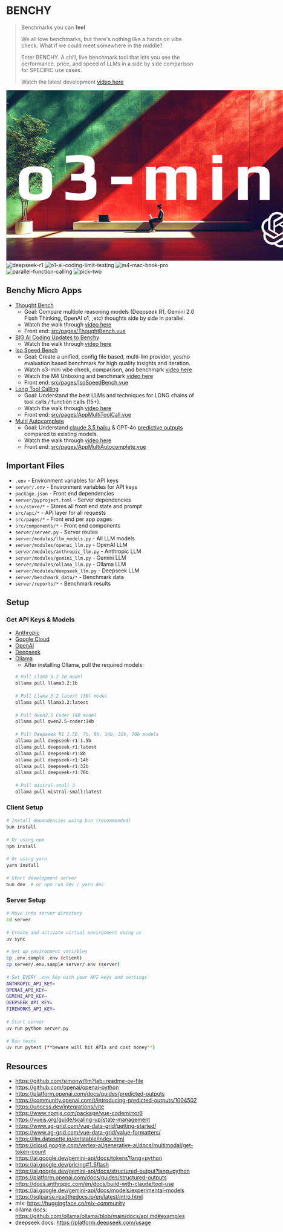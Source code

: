 # BENCHY
> Benchmarks you can **feel**
>
> We all love benchmarks, but there's nothing like a hands on vibe check. What if we could meet somewhere in the middle?
> 
> Enter BENCHY. A chill, live benchmark tool that lets you see the performance, price, and speed of LLMs in a side by side comparison for SPECIFIC use cases.
>
> Watch the latest development [video here](https://youtu.be/K5xs669ANQo)

<img src="./images/o3-mini.png" alt="deepseek-r1" style="max-width: 800px;">

<img src="./images/deepseek-r1.png" alt="deepseek-r1" style="max-width: 800px;">

<img src="./images/o1-ai-coding-limit-testing.png" alt="o1-ai-coding-limit-testing" style="max-width: 800px;">

<img src="./images/m4-max-mac-book-pro-benchmarked.png" alt="m4-mac-book-pro" style="max-width: 800px;">

<img src="./images/parallel-function-calling.png" alt="parallel-function-calling" style="max-width: 800px;">

<img src="./images/perf-price-speed-pick-two.png" alt="pick-two" style="max-width: 800px;">

## Benchy Micro Apps
- [Thought Bench](https://youtu.be/UgSGtBZnwEo)
  - Goal: Compare multiple reasoning models (Deepseek R1, Gemini 2.0 Flash Thinking, OpenAI o1, ,etc) thoughts side by side in parallel.
  - Watch the walk through [video here](https://youtu.be/UgSGtBZnwEo)
  - Front end: [src/pages/ThoughtBench.vue](src/pages/ThoughtBench.vue)
- [BIG AI Coding Updates to Benchy](https://youtu.be/y_ywOVQyafE)
  - Watch the walk through [video here](https://youtu.be/y_ywOVQyafE)
- [Iso Speed Bench](https://youtu.be/OwUm-4I22QI)
  - Goal: Create a unified, config file based, multi-llm provider, yes/no evaluation based benchmark for high quality insights and iteration.
  - Watch o3-mini vibe check, comparison, and benchmark [video here](https://youtu.be/K5xs669ANQo)
  - Watch the M4 Unboxing and benchmark [video here](https://youtu.be/OwUm-4I22QI)
  - Front end: [src/pages/IsoSpeedBench.vue](src/pages/IsoSpeedBench.vue)
- [Long Tool Calling](https://youtu.be/ZlljCLhq814)
  - Goal: Understand the best LLMs and techniques for LONG chains of tool calls / function calls (15+).
  - Watch the walk through [video here](https://youtu.be/ZlljCLhq814)
  - Front end: [src/pages/AppMultiToolCall.vue](src/pages/AppMultiToolCall.vue)
- [Multi Autocomplete](https://youtu.be/1ObiaSiA8BQ)
  - Goal: Understand [claude 3.5 haiku](https://www.anthropic.com/claude/haiku) & GPT-4o [predictive outputs](https://platform.openai.com/docs/guides/predicted-outputs) compared to existing models. 
  - Watch the walk through [video here](https://youtu.be/1ObiaSiA8BQ)
  - Front end: [src/pages/AppMultiAutocomplete.vue](src/pages/AppMultiAutocomplete.vue)
## Important Files
- `.env` - Environment variables for API keys
- `server/.env` - Environment variables for API keys
- `package.json` - Front end dependencies
- `server/pyproject.toml` - Server dependencies
- `src/store/*` - Stores all front end state and prompt
- `src/api/*` - API layer for all requests
- `src/pages/*` - Front end per app pages
- `src/components/*` - Front end components
- `server/server.py` - Server routes
- `server/modules/llm_models.py` - All LLM models
- `server/modules/openai_llm.py` - OpenAI LLM
- `server/modules/anthropic_llm.py` - Anthropic LLM
- `server/modules/gemini_llm.py` - Gemini LLM
- `server/modules/ollama_llm.py` - Ollama LLM
- `server/modules/deepseek_llm.py` - Deepseek LLM
- `server/benchmark_data/*` - Benchmark data
- `server/reports/*` - Benchmark results

## Setup

### Get API Keys & Models
- [Anthropic](https://docs.anthropic.com/en/api/getting-started)
- [Google Cloud](https://ai.google.dev/gemini-api/docs/api-key)
- [OpenAI](https://help.openai.com/en/articles/4936850-where-do-i-find-my-openai-api-key)
- [Deepseek](https://platform.deepseek.com/)
- [Ollama](https://ollama.ai/download)
  - After installing Ollama, pull the required models:
  ```bash
  # Pull Llama 3.2 1B model
  ollama pull llama3.2:1b
  
  # Pull Llama 3.2 latest (3B) model
  ollama pull llama3.2:latest
  
  # Pull Qwen2.5 Coder 14B model
  ollama pull qwen2.5-coder:14b

  # Pull Deepseek R1 1.5B, 7b, 8b, 14b, 32b, 70b models
  ollama pull deepseek-r1:1.5b
  ollama pull deepseek-r1:latest
  ollama pull deepseek-r1:8b
  ollama pull deepseek-r1:14b
  ollama pull deepseek-r1:32b
  ollama pull deepseek-r1:70b

  # Pull mistral-small 3
  ollama pull mistral-small:latest
  ```

### Client Setup
```bash
# Install dependencies using bun (recommended)
bun install

# Or using npm
npm install

# Or using yarn
yarn install

# Start development server
bun dev  # or npm run dev / yarn dev
```

### Server Setup
```bash
# Move into server directory
cd server

# Create and activate virtual environment using uv
uv sync

# Set up environment variables
cp .env.sample .env (client)
cp server/.env.sample server/.env (server)

# Set EVERY .env key with your API keys and settings
ANTHROPIC_API_KEY=
OPENAI_API_KEY=
GEMINI_API_KEY=
DEEPSEEK_API_KEY=
FIREWORKS_API_KEY=

# Start server
uv run python server.py

# Run tests
uv run pytest (**beware will hit APIs and cost money**)
```

## Resources
- https://github.com/simonw/llm?tab=readme-ov-file
- https://github.com/openai/openai-python
- https://platform.openai.com/docs/guides/predicted-outputs
- https://community.openai.com/t/introducing-predicted-outputs/1004502
- https://unocss.dev/integrations/vite
- https://www.npmjs.com/package/vue-codemirror6
- https://vuejs.org/guide/scaling-up/state-management
- https://www.ag-grid.com/vue-data-grid/getting-started/
- https://www.ag-grid.com/vue-data-grid/value-formatters/
- https://llm.datasette.io/en/stable/index.html
- https://cloud.google.com/vertex-ai/generative-ai/docs/multimodal/get-token-count
- https://ai.google.dev/gemini-api/docs/tokens?lang=python
- https://ai.google.dev/pricing#1_5flash
- https://ai.google.dev/gemini-api/docs/structured-output?lang=python
- https://platform.openai.com/docs/guides/structured-outputs
- https://docs.anthropic.com/en/docs/build-with-claude/tool-use
- https://ai.google.dev/gemini-api/docs/models/experimental-models
- https://sqlparse.readthedocs.io/en/latest/intro.html
- mlx: https://huggingface.co/mlx-community
- ollama docs: https://github.com/ollama/ollama/blob/main/docs/api.md#examples
- deepseek docs: https://platform.deepseek.com/usage